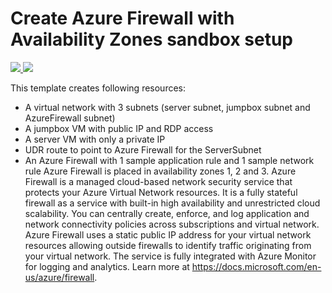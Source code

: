 # Create Azure Firewall with Availability Zones sandbox setup

<a href="https://portal.azure.com/#create/Microsoft.Template/uri/https%3A%2F%2Fraw.githubusercontent.com%2FAzure%2Fazure-quickstart-templates%2Fmaster%2F101-azurefirewall-with-zones-sandbox%2Fazuredeploy.json" target="_blank">
    <img src="http://azuredeploy.net/deploybutton.png"/>
</a>
<a href="http://armviz.io/#/?load=https%3A%2F%2Fraw.githubusercontent.com%2FAzure%2Fazure-quickstart-templates%2Fmaster%2F101-azurefirewall-with-zones-sandbox%2Fazuredeploy.json" target="_blank">
    <img src="http://armviz.io/visualizebutton.png"/>
</a>

This template creates following resources:
- A virtual network with 3 subnets (server subnet, jumpbox subnet and AzureFirewall subnet)
- A jumpbox VM with public IP and RDP access
- A server VM with only a private IP
- UDR route to point to Azure Firewall for the ServerSubnet
- An Azure Firewall with 1 sample application rule and 1 sample network rule
Azure Firewall is placed in availability zones 1, 2 and 3.
Azure Firewall is a managed cloud-based network security service that protects your Azure Virtual Network resources.
It is a fully stateful firewall as a service with built-in high availability and unrestricted cloud scalability.
You can centrally create, enforce, and log application and network connectivity policies across subscriptions and virtual network.
Azure Firewall uses a static public IP address for your virtual network resources allowing outside firewalls to identify traffic originating from your virtual network.
The service is fully integrated with Azure Monitor for logging and analytics. Learn more at https://docs.microsoft.com/en-us/azure/firewall.
